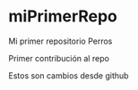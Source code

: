 # miPrimerRepo
Mi primer repositorio Perros

Primer contribución al repo

Estos son cambios desde github
